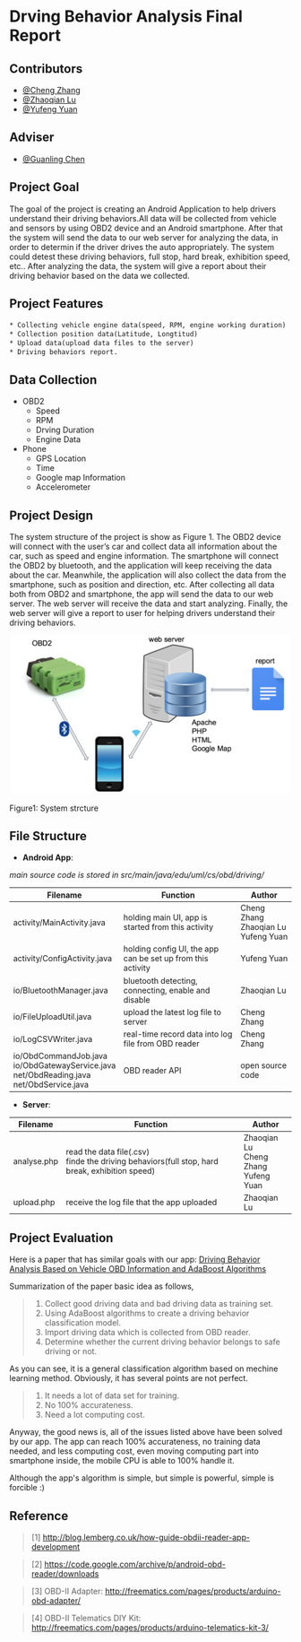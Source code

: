 # Drving Behavior Analysis Final Report

## Contributors

* [@Cheng Zhang](https://github.com/zhangchengx)
* [@Zhaoqian Lu](https://github.com/zhaoqianlu)
* [@Yufeng Yuan](https://github.com/FrankeyYuan)

## Adviser
* [@Guanling Chen](https://github.com/gchenhub)

## Project Goal

The goal of the project is creating an Android Application to help drivers understand their driving behaviors.All data will be collected from vehicle and sensors by using OBD2 device and an Android smartphone. After that the system will send the data to our web server for analyzing the data, in order to determin if the driver drives the auto appropriately. The system could detest these driving behaviors,  full stop, hard break, exhibition speed, etc..
After analyzing the data, the system will give a report about their driving behavior based on the data we collected.

## Project Features

	* Collecting vehicle engine data(speed, RPM, engine working duration)
	* Collection position data(Latitude, Longtitud)
	* Upload data(upload data files to the server)
	* Driving behaviors report.

## Data Collection

* OBD2
	* Speed
	* RPM
	* Drving Duration
	* Engine Data
* Phone
	* GPS Location
	* Time
	* Google map Information
	* Accelerometer

## Project Design
	
The system structure of the project is show as Figure 1. The OBD2 device will connect with the user’s car and collect data all information about the car, such as speed and engine information. The smartphone will connect the OBD2 by bluetooth, and the application will keep receiving the data about the car. Meanwhile, the application will also collect the data from the smartphone, such as position and direction, etc. After
collecting all data both from OBD2 and smartphone, the app will send the data to our web server. The web server will receive the data and start analyzing. Finally, the web server will give a report to user for helping drivers understand their driving behaviors.

<img style="text-align:center" src="/image/Screenshot 2016-05-02 19.23.22.png">

Figure1: System strcture

## File Structure

* __Android App__: 

_main source code is stored in src/main/java/edu/uml/cs/obd/driving/_

| Filename| Function| Author|
|---------|---------|-------|
|activity/MainActivity.java|holding main UI, app is started from this activity|Cheng Zhang<br>Zhaoqian Lu<br>Yufeng Yuan|
|activity/ConfigActivity.java|holding config UI, the app can be set up from this activity|Yufeng Yuan|
|io/BluetoothManager.java|bluetooth detecting, connecting, enable and disable|Zhaoqian Lu|
|io/FileUploadUtil.java|upload the latest log file to server|Cheng Zhang|
|io/LogCSVWriter.java|real-time record data into log file from OBD reader|Cheng Zhang|
|io/ObdCommandJob.java<br>io/ObdGatewayService.java<br>net/ObdReading.java<br>net/ObdService.java|OBD reader API|open source code|

* __Server__:

| Filename| Function| Author|
|---------|---------|-------|
|analyse.php|read the data file(.csv)<br>finde the driving behaviors(full stop, hard break, exhibition speed)|Zhaoqian Lu<br>Cheng Zhang<br>Yufeng Yuan|
|upload.php|receive the log file that the app uploaded|Zhaoqian Lu|

## Project Evaluation

Here is a paper that has similar goals with our app: 
[Driving Behavior Analysis Based on Vehicle OBD Information and AdaBoost Algorithms](http://www.iaeng.org/publication/IMECS2015/IMECS2015_pp102-106.pdf)

Summarization of the paper basic idea as follows,

> 1. Collect good driving data and bad driving data as training set.
> 2. Using AdaBoost algorithms to create a driving behavior classification model.
> 3. Import driving data which is collected from OBD reader.
> 4. Determine whether the current driving behavior belongs to safe driving or not.

As you can see, it is a general classification algorithm based on mechine learning method. 
Obviously, it has several points are not perfect.

> 1. It needs a lot of data set for training.
> 2. No 100% accurateness.
> 3. Need a lot computing cost.

Anyway, the good news is, all of the issues listed above have been solved by our app. 
The app can reach 100% accurateness, no training data needed, and less computing cost, 
even moving computing part into smartphone inside, the mobile CPU is able to 100% handle it.

Although the app's algorithm is simple, but simple is powerful, simple is forcible :)


## Reference
> [1] http://blog.lemberg.co.uk/how-guide-obdii-reader-app-development

> [2] https://code.google.com/archive/p/android-obd-reader/downloads

> [3] OBD-II Adapter: http://freematics.com/pages/products/arduino-obd-adapter/

> [4] OBD-II Telematics DIY Kit: http://freematics.com/pages/products/arduino-telematics-kit-3/



